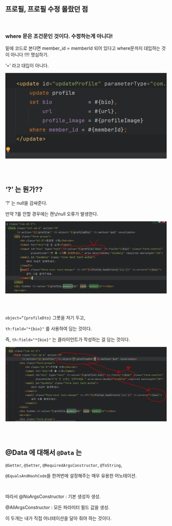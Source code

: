 ## 프로필, 프로필 수정 몰랐던 점

<br/>

### where 문은 조건문인 것이다. 수정하는게 아니다!

밑에 코드로 본다면 member_id = memberId 되어 있다고 where문까지 대입하는 것이 아니다 !!!! 명심하기.

‘=’ 라고 대입이 아니다. 

![이미지](/programming/img/회원가입설명16.PNG)

<br/><br/>

## ‘?’ 는 뭔가??

‘?’ 는 null을 감싸준다. 

만약 ?를 안할 경우에는 캔낫null 오류가 발생한다.

![이미지](/programming/img/회원가입설명17.PNG)

<br/><br/>

`object=”{profileDto}` 그릇을 저기 두고,

`th:field="*{bio}"` 를 사용하여 담는 것이다.

즉, `th:field="*{bio}"` 는 클라이언트가 작성하는 걸 담는 것이다.

![이미지](/programming/img/회원가입설명18.PNG)

<br/><br/>

## @Data 에 대해서 `@Data` 는

`@Getter`, `@Setter`, `@RequiredArgsConstructor`, `@ToString`, 

`@EqualsAndHashCode`을 한꺼번에 설정해주는 매우 유용한 어노테이션.

<br/>

따라서 @NoArgsConstructor : 기본 생성자 생성.

@AllArgsConstructor : 모든 파라미터 필드 값을 생성. 

이 두개는 내가 직접 어너테이션을 달아 줘야 하는 것이다.